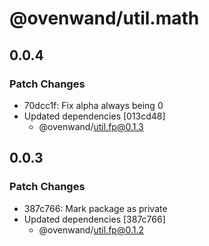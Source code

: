 # @ovenwand/util.math

## 0.0.4

### Patch Changes

- 70dcc1f: Fix alpha always being 0
- Updated dependencies [013cd48]
  - @ovenwand/util.fp@0.1.3

## 0.0.3

### Patch Changes

- 387c766: Mark package as private
- Updated dependencies [387c766]
  - @ovenwand/util.fp@0.1.2
